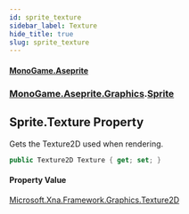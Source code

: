 ```yaml
---
id: sprite_texture
sidebar_label: Texture
hide_title: true
slug: sprite_texture
---
```

#### [MonoGame.Aseprite](index 'index')
### [MonoGame.Aseprite.Graphics](monogame_aseprite_graphics 'MonoGame.Aseprite.Graphics').[Sprite](sprite 'MonoGame.Aseprite.Graphics.Sprite')
## Sprite.Texture Property
Gets the Texture2D used when rendering.  
```csharp
public Texture2D Texture { get; set; }
```
#### Property Value
[Microsoft.Xna.Framework.Graphics.Texture2D](https://docs.microsoft.com/en-us/dotnet/api/Microsoft.Xna.Framework.Graphics.Texture2D 'Microsoft.Xna.Framework.Graphics.Texture2D')  
